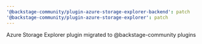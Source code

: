 ```yaml
---
'@backstage-community/plugin-azure-storage-explorer-backend': patch
'@backstage-community/plugin-azure-storage-explorer': patch
---
```


Azure Storage Explorer plugin migrated to @backstage-community plugins
